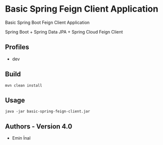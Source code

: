# Basic Spring Feign Client Application

Basic Spring Boot Feign Client Application

Spring Boot + Spring Data JPA + Spring Cloud Feign Client

## Profiles
* dev

## Build
```
mvn clean install
```

## Usage
```
java -jar basic-spring-feign-client.jar
```

## Authors - Version 4.0
* Emin İnal
